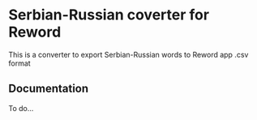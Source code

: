 # Serbian-Russian coverter for Reword

This is a converter to export Serbian-Russian words to Reword app .csv format

## Documentation

To do...